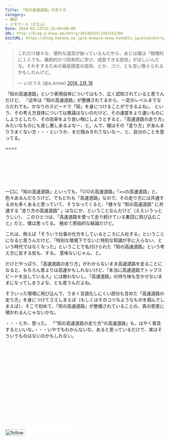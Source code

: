 ```yaml
---
Title: 「知の高速道路」の走り方
Category:
- 雑記
- メモワール（ポエム）
Date: 2014-02-23T22:15:04+09:00
URL: http://blog.a-know.me/entry/20140223/1393161304
EditURL: https://blog.hatena.ne.jp/a-know/a-know.hateblo.jp/atom/entry/12921228815727979230
---
```


<blockquote class="twitter-tweet" lang="ja"><p>これだけ様々な、便利な道具が揃っているんだから、あとは僕は「物理的に１人でも、継続的かつ効率的に学び、成長できる技術」がほしいんだな。それをするための最低限度の技術、とか、コツ、とも言い換えられるかもしれんけど。</p>&mdash; いのうえ (@a_know) <a href="https://twitter.com/a_know/statuses/435726312112525313">2014, 2月 18</a></blockquote>


「知の高速道路」という表現自体についてはもう、広く認知されていると思うんだけど、
『近年は「知の高速道路」が整備されてるから、一定のレベルまでならだれでも、かなりのスピードで「知」を身につけることができるよね』、
という、その考え方自体については異論はないのだけど、その速度をより速いものにしようとしたり、その効率をより良い物にしようとすると、「高速道路の走り方」みたいなものにも良し悪しあるよなー、と。んで、僕はその「走り方」があんまりうまくない方・・・というか、まだ掴みきれてないなー、と、自分のことを思ってる。

====

<script async src="//pagead2.googlesyndication.com/pagead/js/adsbygoogle.js"></script>
<!-- article-top -->
<ins class="adsbygoogle"
     style="display:inline-block;width:728px;height:90px"
     data-ad-client="ca-pub-3463034538369189"
     data-ad-slot="8367620130"></ins>
<script>
(adsbygoogle = window.adsbygoogle || []).push({});
</script>


一口に「知の高速道路」といっても、「○○の高速道路」「××の高速道路」と、色々あるんだろうけど、でもどれも「高速道路」なので、その走り方には共通する点も多くあると思っていて、そうなってくると、「様々な "知の高速道路" に共通する "走り方の高速道路" 」はなにか、ということなんだけど（ええいうっとうしい）、
このひとつは、「高速道路を使って走り続けている集団に飛び込むこと」だと、僕は思ってる。
極めて原始的な結論だけど。


これは、例えば「そういう仕事の仕方をしているところに入社する」ということになると思うんだけど、「特別な環境下でないと特別な知識が手に入らない、という時代ではなくなった」ということで名付けられた「知の高速道路」という考え方に反する気も、する。
意味ないじゃん、と。


だけどやっぱり、「高速道路の走り方」がわからないまま高速道路を走ることになると、もちろん昔よりは高速かもしれないけど、「本当に高速道路でトップスピードを出している人」には敵わないし、「高速道路」の持ち味も生かせないままになってしまうよな、とも思うんだよね。


そういった環境に飛び込んで、うまく言語化しにくい部分も含めた「高速道路の走り方」を身につけてさえしまえば（もしくはそのコツなようなものを掴んでしまえば）、そこで初めて、「知の高速道路」が整備されていることの、真の恩恵に預かれるんじゃないかな。


・・・とか、思った。
「"知の高速道路の走り方"の高速道路」も、はやく普及するといいな。・・・いやでもわかんないな、あると思っているだけで、実はそういうものはないのかもしれない。


<script async src="//pagead2.googlesyndication.com/pagead/js/adsbygoogle.js"></script>
<!-- article-bottom2 -->
<ins class="adsbygoogle"
     style="display:inline-block;width:300px;height:250px"
     data-ad-client="ca-pub-3463034538369189"
     data-ad-slot="5274552934"></ins>
<script>
(adsbygoogle = window.adsbygoogle || []).push({});
</script>


<div>
<a href='http://cloud.feedly.com/#subscription%2Ffeed%2Fhttp%3A%2F%2Fblog.a-know.me%2Ffeed'  target='blank'><img id='feedlyFollow' src='//s3.feedly.com/img/follows/feedly-follow-rectangle-volume-small_2x.png' alt='follow us in feedly' width='65' height='20'></a>

<iframe src="//blog.hatena.ne.jp/a-know/a-know.hateblo.jp/subscribe/iframe" allowtransparency="true" frameborder="0" scrolling="no" width="150" height="28"></iframe>
</div>
